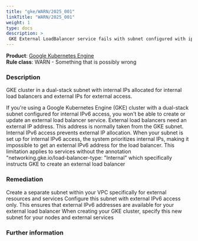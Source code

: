 ```yaml
---
title: "gke/WARN/2025_001"
linkTitle: "WARN/2025_001"
weight: 1
type: docs
description: >
 GKE External LoadBalancer service fails with subnet configured with ipv6 internal access only
---
```


**Product**: [Google Kubernetes Engine](https://cloud.google.com/kubernetes-engine)\
**Rule class**: WARN - Something that is possibly wrong

### Description

GKE cluster in a dual-stack subnet with internal IPs allocated for internal
load balancers and external IPs for external access.

If you're using a Google Kubernetes Engine (GKE) cluster with a
dual-stack subnet configured for internal IPv6 access, you won't be
able to create or update an external load balancer service. External
load balancers need an external IP address. This address is normally
taken from the GKE subnet. Internal IPv6 access prevents external IP
allocation. When your subnet is set up for internal IPv6 access, the
system prioritizes internal IPs, making it impossible to get an external
IPv6 address for the load balancer. This limitation applies to services
without the annotation "networking.gke.io/load-balancer-type: "Internal"
which specifically instructs GKE to create an external load balancer

### Remediation

Create a separate subnet within your VPC specifically for external resources and services
Configure this subnet with external IPv6 access only. This ensures that external IPv6
addresses are available for your external load balancer
When creating your GKE cluster, specify this new subnet for your nodes and external services

### Further information
